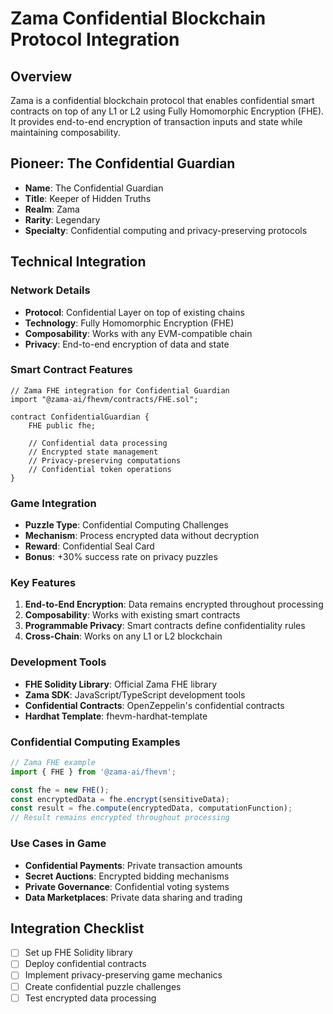 # Zama Confidential Blockchain Protocol Integration

## Overview
Zama is a confidential blockchain protocol that enables confidential smart contracts on top of any L1 or L2 using Fully Homomorphic Encryption (FHE). It provides end-to-end encryption of transaction inputs and state while maintaining composability.

## Pioneer: The Confidential Guardian
- **Name**: The Confidential Guardian
- **Title**: Keeper of Hidden Truths
- **Realm**: Zama
- **Rarity**: Legendary
- **Specialty**: Confidential computing and privacy-preserving protocols

## Technical Integration

### Network Details
- **Protocol**: Confidential Layer on top of existing chains
- **Technology**: Fully Homomorphic Encryption (FHE)
- **Composability**: Works with any EVM-compatible chain
- **Privacy**: End-to-end encryption of data and state

### Smart Contract Features
```solidity
// Zama FHE integration for Confidential Guardian
import "@zama-ai/fhevm/contracts/FHE.sol";

contract ConfidentialGuardian {
    FHE public fhe;
    
    // Confidential data processing
    // Encrypted state management
    // Privacy-preserving computations
    // Confidential token operations
}
```

### Game Integration
- **Puzzle Type**: Confidential Computing Challenges
- **Mechanism**: Process encrypted data without decryption
- **Reward**: Confidential Seal Card
- **Bonus**: +30% success rate on privacy puzzles

### Key Features
1. **End-to-End Encryption**: Data remains encrypted throughout processing
2. **Composability**: Works with existing smart contracts
3. **Programmable Privacy**: Smart contracts define confidentiality rules
4. **Cross-Chain**: Works on any L1 or L2 blockchain

### Development Tools
- **FHE Solidity Library**: Official Zama FHE library
- **Zama SDK**: JavaScript/TypeScript development tools
- **Confidential Contracts**: OpenZeppelin's confidential contracts
- **Hardhat Template**: fhevm-hardhat-template

### Confidential Computing Examples
```javascript
// Zama FHE example
import { FHE } from '@zama-ai/fhevm';

const fhe = new FHE();
const encryptedData = fhe.encrypt(sensitiveData);
const result = fhe.compute(encryptedData, computationFunction);
// Result remains encrypted throughout processing
```

### Use Cases in Game
- **Confidential Payments**: Private transaction amounts
- **Secret Auctions**: Encrypted bidding mechanisms
- **Private Governance**: Confidential voting systems
- **Data Marketplaces**: Private data sharing and trading

## Integration Checklist
- [ ] Set up FHE Solidity library
- [ ] Deploy confidential contracts
- [ ] Implement privacy-preserving game mechanics
- [ ] Create confidential puzzle challenges
- [ ] Test encrypted data processing
